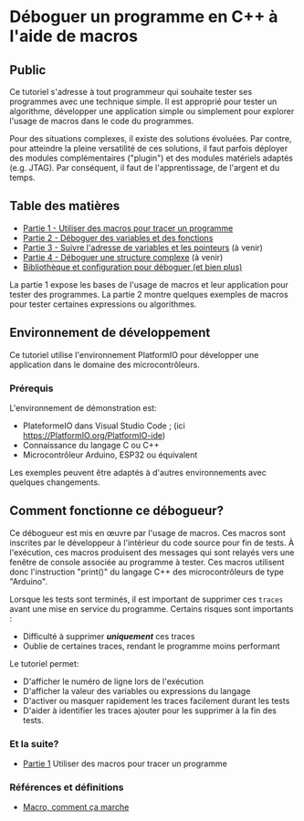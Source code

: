 # Déboguer un programme en C++ à l'aide de macros

## Public

Ce tutoriel s'adresse à tout programmeur qui souhaite tester ses programmes avec une technique simple. Il est approprié pour tester un algorithme, développer une application simple ou simplement pour explorer l'usage de macros dans le code du programmes.

Pour des situations complexes, il existe des solutions évoluées. Par contre, pour atteindre la pleine versatilité de ces solutions, il faut parfois déployer des modules complémentaires ("plugin") et des modules matériels adaptés (e.g. JTAG). Par conséquent, il faut de l'apprentissage, de l'argent et du temps.

## Table des matières

- [Partie 1 - Utiliser des macros pour tracer un programme](debug_partie1.md)
- [Partie 2 - Déboguer des variables et des fonctions](debug_partie2.md)
- [Partie 3 - Suivre l'adresse de variables et les pointeurs](debug_partie3.md) (à venir)
- [Partie 4 - Déboguer une structure complexe](debug_partie4.md) (à venir)
- [Bibliothèque et configuration pour déboguer (et bien plus)]([debug_lib.md](https://github.com/PiFou86/420-W48-SF-Utilitaires-Demo))

La partie 1 expose les bases de l'usage de macros et leur application pour tester des programmes. La partie 2 montre quelques exemples de macros pour tester certaines expressions ou algorithmes.

## Environnement de développement

Ce tutoriel utilise l'environnement PlatformIO pour développer une application dans le domaine des microcontrôleurs.

### Prérequis

L'environnement de démonstration est:

- PlateformeIO dans Visual Studio Code ; (ici https://PlatformIO.org/PlatformIO-ide)
- Connaissance du langage C ou C++
- Microcontrôleur Arduino, ESP32 ou équivalent

Les exemples peuvent être adaptés à d'autres environnements avec quelques changements.

## Comment fonctionne ce débogueur?

Ce débogueur est mis en œuvre par l'usage de macros. Ces macros sont inscrites par le développeur à l'intérieur du code source pour fin de tests. À l'exécution, ces macros produisent des messages qui sont relayés vers une fenêtre de console associée au programme à tester. Ces macros utilisent donc l'instruction "print()" du langage C++ des microcontrôleurs de type "Arduino".

Lorsque les tests sont terminés, il est important de supprimer ces `traces` avant une mise en service du programme. Certains risques sont importants :

- Difficulté à supprimer ***uniquement*** ces traces
- Oublie de certaines traces, rendant le programme moins performant

Le tutoriel permet:

- D'afficher le numéro de ligne lors de l'exécution
- D'afficher la valeur des variables ou expressions du langage
- D'activer ou masquer rapidement les traces facilement durant les tests
- D'aider à identifier les traces ajouter pour les supprimer à la fin des tests.

### Et la suite?

- [Partie 1](./debug_partie1.md) Utiliser des macros pour tracer un programme

### Références et définitions

- [Macro, comment ça marche](https://www.programiz.com/c-programming/c-preprocessor-macros)
